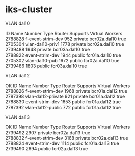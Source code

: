 # iks-cluster

VLAN dal10

ID        Name                Number   Type      Router         Supports Virtual Workers   
2788828   f-event-strim-dev   952      private   bcr02a.dal10   true   
2705304   vlan-dal10-priv1    1778     private   bcr02a.dal10   true   
2739488                       1948     private   bcr03a.dal10   true   
2788822   event-strim-dev     1944     public    fcr01a.dal10   true   
2705302   vlan-dal10-pub      1672     public    fcr02a.dal10   true   
2739486                       1803     public    fcr03a.dal10   true   



VLAN dal12

OK
ID        Name                 Number   Type      Router         Supports Virtual Workers   
2788826   f-event-strim-dev    1968     private   bcr01a.dal12   true   
2787398   vlan-dal12-private   921      private   bcr01a.dal12   true   
2788830   event-strim-dev      1653     public    fcr01a.dal12   true   
2787392   vlan-dal12-public    772      public    fcr01a.dal12   true 


VLAN dal13


OK
ID        Name                Number   Type      Router         Supports Virtual Workers   
2739492                       2907     private   bcr02a.dal13   true   
2788832   f-event-strim-dev   3168     private   bcr02a.dal13   true   
2788824   event-strim-dev     1114     public    fcr01a.dal13   true   
2739490                       2694     public    fcr02a.dal13   true   
